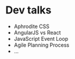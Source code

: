 # Dev talks

- Aphrodite CSS
- AngularJS vs React
- JavaScript Event Loop
- Agile Planning Process
- ...
